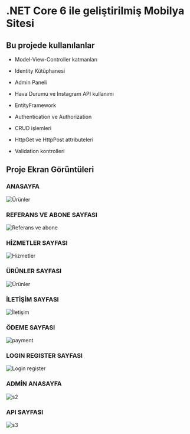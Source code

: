 # **.NET Core 6 ile geliştirilmiş Mobilya Sitesi**



## **Bu projede kullanılanlar**


* Model-View-Controller katmanları

* Identity Kütüphanesi

* Admin Paneli

* Hava Durumu ve Instagram API kullanımı

* EntityFramework

* Authentication ve Authorization 

* CRUD işlemleri

* HttpGet ve HttpPost attributeleri

* Validation kontrolleri 




## Proje Ekran Görüntüleri 

### ANASAYFA 
![Ürünler](https://github.com/user-attachments/assets/3e2c5844-83fc-4f07-a8fa-7206ec849914)

### REFERANS VE ABONE SAYFASI  
![Referans ve abone](https://github.com/user-attachments/assets/4b5a3893-e2a6-4c83-9483-28259f4ba3d5)

### HİZMETLER SAYFASI   
![Hizmetler](https://github.com/user-attachments/assets/4a6c6432-c6ea-4c78-96e5-97f73b57526c)

### ÜRÜNLER SAYFASI
![Ürünler](https://github.com/user-attachments/assets/9ea8d5cf-18c9-4fcd-a3bd-0d0a4235d7ce)

### İLETİŞİM SAYFASI
![İletişim](https://github.com/user-attachments/assets/4c855b39-84f7-4735-923b-73ba14f9675d)

### ÖDEME SAYFASI
![payment](https://github.com/user-attachments/assets/6cdd2e01-57c4-4ff3-96f6-37f4dc5ca5d9)

### LOGIN REGISTER SAYFASI  
![Login register](https://github.com/user-attachments/assets/3f1ce716-3de1-4c2f-8ccf-1ee38c4fcf91)

### ADMİN ANASAYFA
![s2](https://github.com/user-attachments/assets/31867fd3-31e4-4833-90e4-aaba9eab66c4)



### API SAYFASI 
![s3](https://github.com/user-attachments/assets/afbfa63f-6fb1-4297-8596-7ed68d615941)

